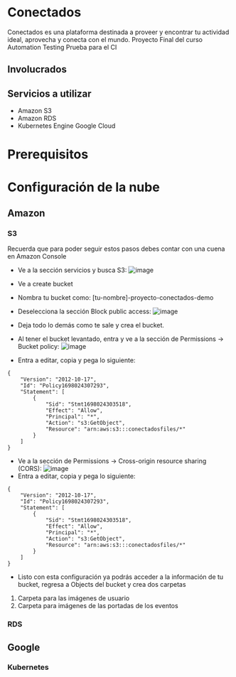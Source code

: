 # Conectados
Conectados es una plataforma destinada a proveer y encontrar tu actividad ideal, aprovecha y conecta con el mundo.
Proyecto Final del curso Automation Testing
Prueba para el CI

## Involucrados

## Servicios a utilizar
* Amazon S3
* Amazon RDS
* Kubernetes Engine Google Cloud
# Prerequisitos

# Configuración de la nube
## Amazon
### S3
Recuerda que para poder seguir estos pasos debes contar con una cuena en Amazon Console
* Ve a la sección servicios y busca S3:
![image](https://github.com/mp4402/proyecto-cloud/assets/61555440/3c28d446-b9df-448d-9b3d-e2642959c4cc)
* Ve a create bucket
* Nombra tu bucket como: [tu-nombre]-proyecto-conectados-demo
* Deselecciona la sección Block public access:
![image](https://github.com/mp4402/proyecto-cloud/assets/61555440/209977fe-0abf-4c50-8b44-4ba8a095c805)
* Deja todo lo demás como te sale y crea el bucket.

* Al tener el bucket levantado, entra y ve a la sección de Permissions -> Bucket policy:
![image](https://github.com/mp4402/proyecto-cloud/assets/61555440/bf0f1d1c-4357-45d1-b47e-85940e92c7a3)
* Entra a editar, copia y pega lo siguiente:
```
{
    "Version": "2012-10-17",
    "Id": "Policy1698024307293",
    "Statement": [
        {
            "Sid": "Stmt1698024303518",
            "Effect": "Allow",
            "Principal": "*",
            "Action": "s3:GetObject",
            "Resource": "arn:aws:s3:::conectadosfiles/*"
        }
    ]
}
```

* Ve a la sección de Permissions -> Cross-origin resource sharing (CORS):
![image](https://github.com/mp4402/proyecto-cloud/assets/61555440/6335f43f-a163-4de8-a7bb-a79301d0540f)
* Entra a editar, copia y pega lo siguiente:
```
{
    "Version": "2012-10-17",
    "Id": "Policy1698024307293",
    "Statement": [
        {
            "Sid": "Stmt1698024303518",
            "Effect": "Allow",
            "Principal": "*",
            "Action": "s3:GetObject",
            "Resource": "arn:aws:s3:::conectadosfiles/*"
        }
    ]
}
```

* Listo con esta configuración ya podrás acceder a la información de tu bucket, regresa a Objects del bucket y crea dos carpetas
1. Carpeta para las imágenes de usuario
2. Carpeta para imágenes de las portadas de los eventos
### RDS
## Google
### Kubernetes
